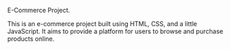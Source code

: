 E-Commerce Project.

This is an e-commerce project built using HTML, CSS, and a little JavaScript. It aims to provide a platform for users to browse and purchase products online.
